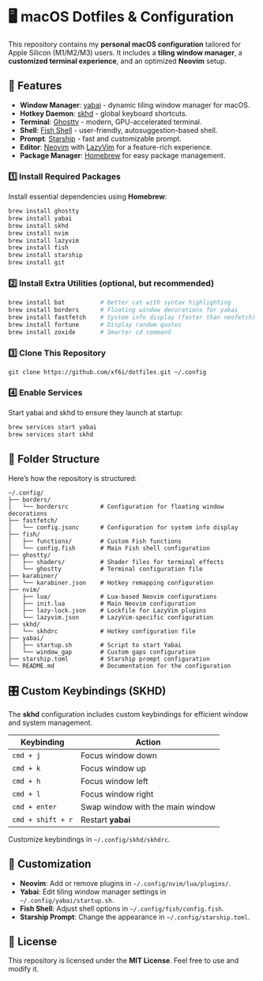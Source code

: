 
# 🖥️ macOS Dotfiles & Configuration  

This repository contains my **personal macOS configuration** tailored for Apple Silicon (M1/M2/M3) users. It includes a **tiling window manager**, a **customized terminal experience**, and an optimized **Neovim** setup.

## **🚀 Features**
- **Window Manager**: [yabai](https://github.com/koekeishiya/yabai) - dynamic tiling window manager for macOS.
- **Hotkey Daemon**: [skhd](https://github.com/koekeishiya/skhd) - global keyboard shortcuts.
- **Terminal**: [Ghostty](https://ghostty.dev) - modern, GPU-accelerated terminal.
- **Shell**: [Fish Shell](https://fishshell.com) - user-friendly, autosuggestion-based shell.
- **Prompt**: [Starship](https://starship.rs) - fast and customizable prompt.
- **Editor**: [Neovim](https://neovim.io) with [LazyVim](https://www.lazyvim.org/) for a feature-rich experience.
- **Package Manager**: [Homebrew](https://brew.sh) for easy package management.

### **1️⃣ Install Required Packages**  
Install essential dependencies using **Homebrew**:  

```sh
brew install ghostty
brew install yabai
brew install skhd
brew install nvim
brew install lazyvim
brew install fish
brew install starship
brew install git
```
### **2️⃣ Install Extra Utilities (optional, but recommended)**
```sh 
brew install bat          # Better cat with syntax highlighting
brew install borders      # Floating window decorations for yabai
brew install fastfetch    # System info display (faster than neofetch)
brew install fortune      # Display random quotes
brew install zoxide       # Smarter cd command
```

### **3️⃣ Clone This Repository**
`git clone https://github.com/xf6i/dotfiles.git ~/.config`

### **4️⃣ Enable Services**
Start yabai and skhd to ensure they launch at startup:
```sh 
brew services start yabai
brew services start skhd
```

## **📂 Folder Structure**
Here’s how the repository is structured:
```
~/.config/
├── borders/
│   └── bordersrc         # Configuration for floating window decorations
├── fastfetch/
│   └── config.jsonc      # Configuration for system info display
├── fish/
│   ├── functions/        # Custom Fish functions
│   └── config.fish       # Main Fish shell configuration
├── ghostty/
│   ├── shaders/          # Shader files for terminal effects
│   └── ghostty           # Terminal configuration file
├── karabiner/
│   └── karabiner.json    # Hotkey remapping configuration
├── nvim/
│   ├── lua/              # Lua-based Neovim configurations
│   ├── init.lua          # Main Neovim configuration
│   ├── lazy-lock.json    # Lockfile for LazyVim plugins
│   └── lazyvim.json      # LazyVim-specific configuration
├── skhd/
│   └── skhdrc            # Hotkey configuration file
├── yabai/
│   ├── startup.sh        # Script to start Yabai
│   └── window_gap        # Custom gaps configuration
├── starship.toml         # Starship prompt configuration
└── README.md             # Documentation for the configuration

```
## **🎛️ Custom Keybindings (SKHD)**
The **skhd** configuration includes custom keybindings for efficient window and system management.

| Keybinding        | Action                                 |
|-------------------|---------------------------------------|
| `cmd + j`         | Focus window down                    |
| `cmd + k`         | Focus window up                      |
| `cmd + h`         | Focus window left                    |
| `cmd + l`         | Focus window right                   |
| `cmd + enter`     | Swap window with the main window      |
| `cmd + shift + r` | Restart **yabai**                    |

Customize keybindings in `~/.config/skhd/skhdrc`.


## **🌟 Customization**
- **Neovim**: Add or remove plugins in `~/.config/nvim/lua/plugins/`.
- **Yabai**: Edit tiling window manager settings in `~/.config/yabai/startup.sh`.
- **Fish Shell**: Adjust shell options in `~/.config/fish/config.fish`.
- **Starship Prompt**: Change the appearance in `~/.config/starship.toml`.

## **📜 License**
This repository is licensed under the **MIT License**. Feel free to use and modify it.

